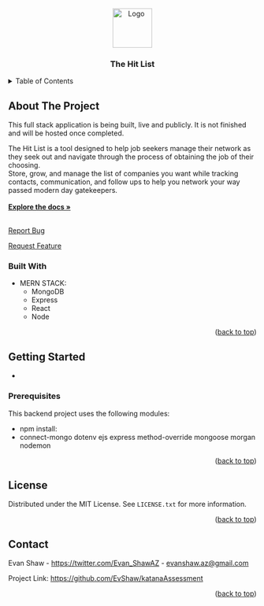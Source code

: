 <!-- Improved compatibility of back to top link: See: https://github.com/othneildrew/Best-README-Template/pull/73 -->
<a name="readme-top"></a>
<!--
*** Thanks for checking out the Best-README-Template. If you have a suggestion
*** that would make this better, please fork the repo and create a pull request
*** or simply open an issue with the tag "enhancement".
*** Don't forget to give the project a star!
*** Thanks again! Now go create something AMAZING! :D
-->



<!-- PROJECT SHIELDS -->
<!--
*** I'm using markdown "reference style" links for readability.
*** Reference links are enclosed in brackets [ ] instead of parentheses ( ).
*** See the bottom of this document for the declaration of the reference variables
*** for contributors-url, forks-url, etc. This is an optional, concise syntax you may use.
*** https://www.markdownguide.org/basic-syntax/#reference-style-links
-->
<!-- [![Contributors][contributors-shield]][contributors-url]
[![Forks][forks-shield]][forks-url]
[![Stargazers][stars-shield]][stars-url]
[![Issues][issues-shield]][issues-url]
[![MIT License][license-shield]][license-url]
[![LinkedIn][linkedin-shield]][linkedin-url] -->



<!-- PROJECT LOGO -->
<br />
<div align="center">
  <a href="https://https://github.com/EvShaw/theHitList">
    <img src="https://img.icons8.com/external-outline-stroke-bomsymbols-/344/external-crosshair-location-outline-outline-stroke-bomsymbols--2.png" alt="Logo" width="80" height="80">
  </a>

<h3 align="center">The Hit List</h3>

</div>


<!-- TABLE OF CONTENTS -->
<details>
  <summary>Table of Contents</summary>
  <ol>
    <li>
      <a href="#about-the-project">About The Project</a>
      <ul>
        <li><a href="#built-with">Built With:</a></li>
            <ul>
                <li>MERN Stack</li>
            </ul>
      </ul>
    </li>
    <li>
      <a href="#getting-started">Getting Started</a>
      <ul>
        <li><a href="#prerequisites">Prerequisites</a></li>
      </ul>
    </li>
    <li><a href="#license">License</a></li>
    <li><a href="#contact">Contact</a></li>
    <li><a href="#acknowledgments">Acknowledgments</a></li>
  </ol>
</details>



<!-- ABOUT THE PROJECT -->
## About The Project


   This full stack application is being built, live and publicly. It is not finished and will be hosted once completed.
    
  The Hit List is a tool designed to help job seekers manage their network as they seek out and navigate through the process of obtaining the job of their choosing. 
  <br />
  Store, grow, and manage the list of companies you want while tracking contacts, communication, and follow ups to help you network your way passed modern day gatekeepers.  
  <br />
  <a href="https://github.com/EvShaw/theHitList"><strong>Explore the docs »</strong></a>
  <br />
  <br />

  <a href="https://github.com/EvShaw/theHitList/issues">Report Bug</a>
  
  <a href="https://github.com/EvShaw/theHitList/issues">Request Feature</a>




### Built With

* MERN STACK:
    <ul> 
    <li>MongoDB</li>
    <li>Express</li>
    <li>React</li>
    <li>Node</li>
    </ul>

<p align="right">(<a href="#readme-top">back to top</a>)</p>

<!-- GETTING STARTED -->
## Getting Started

* 

### Prerequisites

This backend project uses the following modules: 

* npm install:
* connect-mongo dotenv ejs express method-override mongoose morgan nodemon 

<p align="right">(<a href="#readme-top">back to top</a>)</p>





<!-- CONTRIBUTING -->
<!-- ## Contributing

Contributions are what make the open source community such an amazing place to learn, inspire, and create. Any contributions you make are **greatly appreciated**.

If you have a suggestion that would make this better, please fork the repo and create a pull request. You can also simply open an issue with the tag "enhancement".
Don't forget to give the project a star! Thanks again!

1. Fork the Project
2. Create your Feature Branch (`git checkout -b feature/AmazingFeature`)
3. Commit your Changes (`git commit -m 'Add some AmazingFeature'`)
4. Push to the Branch (`git push origin feature/AmazingFeature`)
5. Open a Pull Request

<p align="right">(<a href="#readme-top">back to top</a>)</p> -->



<!-- LICENSE -->
## License

Distributed under the MIT License. See `LICENSE.txt` for more information.

<p align="right">(<a href="#readme-top">back to top</a>)</p>



<!-- CONTACT -->
## Contact

Evan Shaw - https://twitter.com/Evan_ShawAZ - evanshaw.az@gmail.com

Project Link: https://github.com/EvShaw/katanaAssessment

<p align="right">(<a href="#readme-top">back to top</a>)</p>

